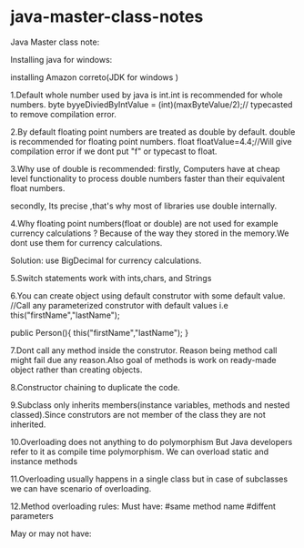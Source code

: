 # java-master-class-notes

Java Master class note:

Installing java for windows:

installing Amazon correto(JDK for windows )

1.Default whole number used by java is int.int is recommended for whole numbers.
byte byyeDiviedByIntValue = (int)(maxByteValue/2);// typecasted to remove compilation error.

2.By default floating point numbers are treated as double by default.
double is recommended for floating point numbers.
float floatValue=4.4;//Will give compilation error if we dont put "f" or typecast to float.

3.Why use of double is recommended:
  firstly,
  Computers have at cheap level functionality to process double numbers faster than their equivalent float numbers.
  
  secondly,
  Its precise ,that's why most of libraries use double internally. 
 
4.Why floating point numbers(float or double) are not used for example currency calculations ?
Because of the way they stored in the memory.We dont use them for currency calculations.

Solution: use BigDecimal for currency calculations.

5.Switch statements work with ints,chars, and Strings

6.You can create object using default construtor with some default value.
//Call any parameterized construtor with default values i.e this("firstName","lastName");

public Person(){
	this("firstName","lastName");
}

7.Dont call any method inside the construtor.
Reason being method call might fail due any reason.Also goal of methods is work on ready-made object rather than creating objects.

8.Constructor chaining to duplicate the code.

9.Subclass only inherits members(instance variables, methods and nested classed).Since
construtors are not member of the class they are not inherited.

10.Overloading does not anything to do polymorphism But Java developers refer to it as compile time polymorphism.
We can overload static and instance methods

11.Overloading usually happens in a single class but in case of subclasses we can have scenario of overloading.

12.Method overloading rules:
Must have:
	#same method name
	#diffent parameters

May or may not have:
